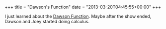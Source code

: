 +++
title = "Dawson's Function"
date = "2013-03-20T04:45:55+00:00"
+++

I just learned about the <a href="http://en.wikipedia.org/wiki/Dawson%27s_integral">Dawson Function</a>. Maybe after the show ended, Dawson and Joey started doing calculus.
			